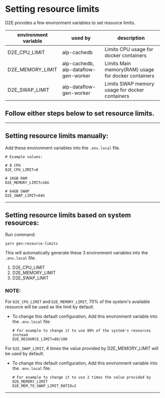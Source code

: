 # Setting resource limits

D2E provides a few environment variables to set resource limits.

| environment variable | used by                              | description                                         |
| -------------------- | ------------------------------------ | --------------------------------------------------- |
| D2E_CPU_LIMIT        | alp-cachedb                          | Limits CPU usage for docker containers              |
| D2E_MEMORY_LIMIT     | alp-cachedb, alp-dataflow-gen-worker | Limits Main memory(RAM) usage for docker containers |
| D2E_SWAP_LIMIT       | alp-dataflow-gen-worker              | Limits SWAP memory usage for docker containers      |

## Follow either steps below to set resource limits.

---

## Setting resource limits manually:

Add these environment variables into the `.env.local` file.

```
# Example values:

# 8 CPU
D2E_CPU_LIMIT=8

# 16GB RAM
D2E_MEMORY_LIMIT=16G

# 64GB SWAP
D2E_SWAP_LIMIT=64G
```

---

## Setting resource limits based on system resources:

Run command:

```
yarn gen:resource-limits
```

This will automatically generate these 3 environment variables into the `.env.local` file.

1. D2E_CPU_LIMIT
2. D2E_MEMORY_LIMIT
3. D2E_SWAP_LIMIT

### NOTE:

For `D2E_CPU_LIMIT` and `D2E_MEMORY_LIMIT`, 70% of the system's available resource will be used as the limit by default.

- To change this default configuration, Add this environment variable into the `.env.local` file:
  ```
  # For example to change it to use 80% of the system's resources instead
  D2E_RESOURCE_LIMIT=80/100
  ```

For `D2E_SWAP_LIMIT`, 4 times the value provided by D2E_MEMORY_LIMIT will be used by default.

- To change this default configuration, Add this environment variable into the `.env.local` file:
  ```
  # For example to change it to use 2 times the value provided by D2E_MEMORY_LIMIT
  D2E_MEM_TO_SWAP_LIMIT_RATIO=2
  ```

---
